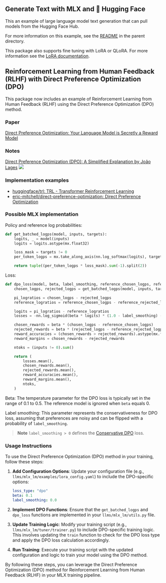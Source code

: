 ## Generate Text with MLX and :hugs: Hugging Face

This an example of large language model text generation that can pull models from
the Hugging Face Hub.

For more information on this example, see the [README](../README.md) in the
parent directory.

This package also supports fine tuning with LoRA or QLoRA. For more information
see the [LoRA documentation](LORA.md).

## Reinforcement Learning from Human Feedback (RLHF) with Direct Preference Optimization (DPO)

This package now includes an example of Reinforcement Learning from Human Feedback (RLHF) using the Direct Preference Optimization (DPO) method.

### Paper

[Direct Preference Optimization: Your Language Model is Secretly a Reward Model](https://arxiv.org/abs/2305.18290)

### Notes

[Direct Preference Optimization (DPO): A Simplified Explanation by João Lages](https://medium.com/@joaolages/direct-preference-optimization-dpo-622fc1f18707)
![](https://miro.medium.com/v2/resize:fit:1400/format:webp/1*AqKOT0pxzi5kOgiobb-Fvg.png)

### Implementation examples

- [huggingface/trl: TRL - Transformer Reinforcement Learning](https://github.com/huggingface/trl)
- [eric-mitchell/direct-preference-optimization: Direct Preference Optimization](https://github.com/eric-mitchell/direct-preference-optimization)

### Possible MLX implementation

Policy and reference log probabilities:

```python
def get_batched_logps(model, inputs, targets):
    logits, _ = model(inputs)
    logits = logits.astype(mx.float32)

    loss_mask = targets != 0
    per_token_logps = mx.take_along_axis(nn.log_softmax(logits), targets[..., None], axis=2).squeeze(2)

    return tuple((per_token_logps * loss_mask).sum(-1).split(2))
```

Loss:

```python
def dpo_loss(model, beta, label_smoothing, reference_chosen_logps, reference_rejected_logps, inputs, targets):
    chosen_logps, rejected_logps = get_batched_logps(model, inputs, targets)

    pi_logratios = chosen_logps - rejected_logps
    reference_logratios = reference_chosen_logps - reference_rejected_logps

    logits = pi_logratios - reference_logratios
    losses = -nn.log_sigmoid(beta * logits) * (1.0 - label_smoothing) - nn.log_sigmoid(-beta * logits) * label_smoothing

    chosen_rewards = beta * (chosen_logps - reference_chosen_logps)
    rejected_rewards = beta * (rejected_logps - reference_rejected_logps)
    reward_accuracies = (chosen_rewards > rejected_rewards).astype(mx.float32)
    reward_margins = chosen_rewards - rejected_rewards

    ntoks = (inputs != 0).sum()

    return (
        losses.mean(),
        chosen_rewards.mean(),
        rejected_rewards.mean(),
        reward_accuracies.mean(),
        reward_margins.mean(),
        ntoks,
    )
```

Beta: The temperature parameter for the DPO loss is typically set in the range of 0.1 to 0.5. The reference model is ignored when `beta` equals 0.

Label smoothing: This parameter represents the conservativeness for DPO loss, assuming that preferences are noisy and can be flipped with a probability of `label_smoothing`.

> **Note** `label_smoothing > 0` defines the [Conservative DPO](https://ericmitchell.ai/cdpo.pdf) loss.

### Usage Instructions

To use the Direct Preference Optimization (DPO) method in your training, follow these steps:

1. **Add Configuration Options**: Update your configuration file (e.g., `llms/mlx_lm/examples/lora_config.yaml`) to include the DPO-specific options:
    ```yaml
    loss_type: "dpo"
    beta: 0.1
    label_smoothing: 0.0
    ```

2. **Implement DPO Functions**: Ensure that the `get_batched_logps` and `dpo_loss` functions are implemented in your `llms/mlx_lm/utils.py` file.

3. **Update Training Logic**: Modify your training script (e.g., `llms/mlx_lm/tuner/trainer.py`) to include DPO-specific training logic. This involves updating the `train` function to check for the DPO loss type and apply the DPO loss calculation accordingly.

4. **Run Training**: Execute your training script with the updated configuration and logic to train your model using the DPO method.

By following these steps, you can leverage the Direct Preference Optimization (DPO) method for Reinforcement Learning from Human Feedback (RLHF) in your MLX training pipeline.
